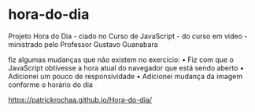 # hora-do-dia
 Projeto Hora do Dia - ciado no Curso de JavaScript - do curso em video - ministrado pelo Professor Gustavo Guanabara

fiz algumas mudanças que não existem no exercício:
 •	Fiz com que o JavaScript obtivesse a hora atual do navegador que está sendo aberto
 •	Adicionei um pouco de responsividade
 •	Adicionei mudança da imagem conforme o horário do dia



https://patrickrochaa.github.io/Hora-do-dia/
